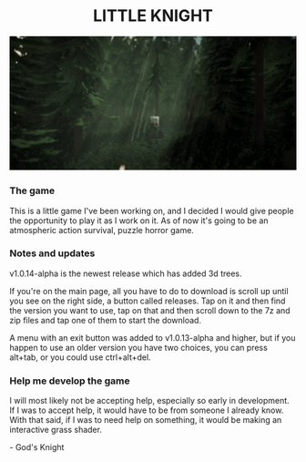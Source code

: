 <div align="center">
    <h1>LITTLE KNIGHT</h1>
</div>

![Image](Images/Better%20Trees.png)

### The game
This is a little game I've been working on, and I decided I would give people the opportunity to play it as I work on it. As of now it's going to be an atmospheric action survival, puzzle horror game.

### Notes and updates
v1.0.14-alpha is the newest release which has added 3d trees.

If you're on the main page, all you have to do to download is scroll up until you see on the right side, a button called releases.
Tap on it and then find the version you want to use, tap on that and then scroll down to the 7z and zip files and tap one of them to start the download.

A menu with an exit button was added to v1.0.13-alpha and higher, but if you happen to use an older version you have two choices, you can press alt+tab, or you could use ctrl+alt+del.

### Help me develop the game
I will most likely not be accepting help, especially so early in development. If I was to accept help, it would have to be from someone I already know.
With that said, if I was to need help on something, it would be making an interactive grass shader.

\- God's Knight
